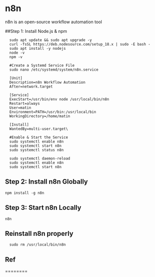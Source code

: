 # n8n
n8n is an open-source workflow automation tool

##Step 1: Install Node.js & npm

      sudo apt update && sudo apt upgrade -y
      curl -fsSL https://deb.nodesource.com/setup_18.x | sudo -E bash -
      sudo apt install -y nodejs
      node -v
      npm -v

      #Create a Systemd Service File
      sudo nano /etc/systemd/system/n8n.service

      [Unit]
      Description=n8n Workflow Automation
      After=network.target
      
      [Service]
      ExecStart=/usr/bin/env node /usr/local/bin/n8n
      Restart=always
      User=matin
      Environment=PATH=/usr/bin:/usr/local/bin
      WorkingDirectory=/home/matin
      
      [Install]
      WantedBy=multi-user.target\

      #Enable & Start the Service
      sudo systemctl enable n8n
      sudo systemctl start n8n
      sudo systemctl status n8n

      sudo systemctl daemon-reload
      sudo systemctl enable n8n
      sudo systemctl start n8n





      
## Step 2: Install n8n Globally

    npm install -g n8n
## Step 3: Start n8n Locally

    n8n

## Reinstall n8n properly

      sudo rm /usr/local/bin/n8n



      

## Ref
========
